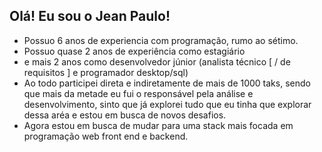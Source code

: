 ## Olá! Eu sou o Jean Paulo!
- Possuo 6 anos de experiencia com programação, rumo ao sétimo.
- Possuo quase 2 anos de experiência como estagiário
- e mais 2 anos como desenvolvedor júnior (analista técnico [ / de requisitos ] e programador desktop/sql)
- Ao todo participei direta e indiretamente de mais de 1000 taks, sendo que mais da metade eu fui o responsável pela análise e desenvolvimento, sinto que já explorei tudo que eu tinha que explorar dessa aréa e estou em busca de novos desafios.
- Agora estou em busca de mudar para uma stack mais focada em programação web front end e backend.

